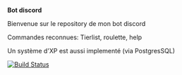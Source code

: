**Bot discord**

Bienvenue sur le repository de mon bot discord

Commandes reconnues: Tierlist, roulette, help

Un système d'XP est aussi implementé (via PostgresSQL)

[![Build Status](https://travis-ci.com/guiguie34/bot_discord.svg?branch=master)](https://travis-ci.com/guiguie34/bot_discord)